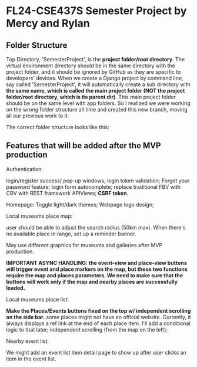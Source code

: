 # FL24-CSE437S Semester Project by Mercy and Rylan

## Folder Structure
Top Directory, 'SemesterProject', is the **project folder/root directory**.
The virtual environment directory should be in the same directory with the project folder, and it should be ignored by GitHub as they are specific to developers' devices.
When we create a Django project by command line, say called 'SemesterProject', it will automatically create a sub directory with **the same name, which is called the main project folder (NOT the project folder/root directory, which is its parent dir)**. This main project folder should be on the same level with app folders. So I realized we were working on the wrong folder structure all time and created this new branch, moving all our previous work to it.

The correct folder structure looks like this:


## Features that will be added after the MVP production
Authentication: 

login/register success/ pop-up windows; login token validation; Forget your password feature; login form autocomplete; replace traditional FBV with CBV with REST framework APIViews; **CSRF token**.

Homepage: Toggle light/dark themes; Webpage logo design;

Local museums place map: 

user should be able to adjust the search radius (50km max). When there's no available place in range, set up a reminder banner.

May use different graphics for museums and galleries after MVP production.

**IMPORTANT ASYNC HANDLING: the event-view and place-view buttons will trigger event and place markers on the map, but these two functions require the map and places parameters. We need to make sure that the buttons will work only if the map and nearby places are successfully loaded.**

Local museums place list: 

**Make the Places/Events buttons fixed on the top w/ independent scrolling on the side bar.**
some places might not have an official website. Currently, it always displays a ref link at the end of each place item. I'll add a conditional logic to that later; independent scrolling (from the map on the left);

Nearby event list:

We might add an event list item detail page to show up after user clicks an item in the event list.